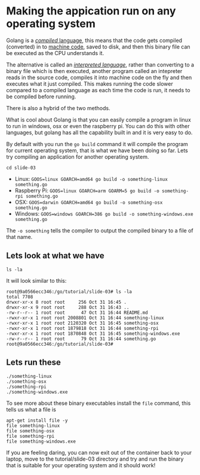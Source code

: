 # Making the appication run on any operating system

Golang is a [_compiled_ language](https://en.wikipedia.org/wiki/Compiled_language), this means that the code gets compiled (converted) in to [machine code](https://en.wikipedia.org/wiki/Machine_code), saved to disk, and then this binary file can be executed as the CPU understands it.

The alternative is called an [_interpreted language_](https://en.wikipedia.org/wiki/Interpreted_language), rather than converting to a binary file which is then executed, another program called an intepreter reads in the source code, compiles it into machine code on the fly and then executes what it just compiled.  This makes running the code slower compared to a compiled language as each time the code is run, it needs to be compiled before running.

There is also a hybrid of the two methods.

What is cool about Golang is that you can easily compile a program in linux to run in windows, osx or even the raspberry pi.  You can do this with other languages, but golang has all the capability built in and it is very easy to do.  

By default with you run the `go build` command it will compile the program for current operating system, that is what we have been doing so far.  Lets try compiling an application for another operating system.

```
cd slide-03
```

- Linux:
	`GOOS=linux GOARCH=amd64 go build -o something-linux something.go`
- Raspberry Pi:
	`GOOS=linux GOARCH=arm GOARM=5 go build -o something-rpi something.go`
- OSX:
	`GOOS=darwin GOARCH=amd64 go build -o something-osx something.go`
- Windows:
	`GOOS=windows GOARCH=386 go build -o something-windows.exe something.go`

The `-o something` tells the compiler to output the compiled binary to a file of that name.

## Lets look at what we have
```
ls -la
```

It will look similar to this:

```
root@9a0566ecc346:/go/tutorial/slide-03# ls -la
total 7708
drwxr-xr-x 8 root root     256 Oct 31 16:45 .
drwxr-xr-x 9 root root     288 Oct 31 16:43 ..
-rw-r--r-- 1 root root      47 Oct 31 16:44 README.md
-rwxr-xr-x 1 root root 2008801 Oct 31 16:44 something-linux
-rwxr-xr-x 1 root root 2120320 Oct 31 16:45 something-osx
-rwxr-xr-x 1 root root 1879818 Oct 31 16:44 something-rpi
-rwxr-xr-x 1 root root 1870848 Oct 31 16:45 something-windows.exe
-rw-r--r-- 1 root root      79 Oct 31 16:44 something.go
root@9a0566ecc346:/go/tutorial/slide-03#
```

## Lets run these

```
./something-linux
./something-osx
./something-rpi
./something-windows.exe
```

To see more about these binary executables install the `file` command, this tells us what a file is

```
apt-get install file -y
file something-linux
file something-osx
file something-rpi
file something-windows.exe
```

If you are feeling daring, you can now exit out of the container back to your laptop, move to the tutorial/slide-03 directory and try and run the binary that is suitable for your operating system and it should work! 
